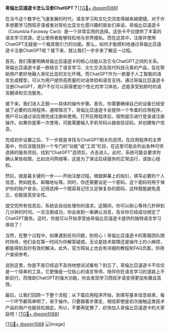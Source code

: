**哥倫比亞遠遊卡怎么注册ChatGPT？**[[TG💪+ @esim1088](https://t.me/s/esim1088)]

在当今这个数字化飞速发展的时代，语言学习和文化交流变得越来越便捷。对于许多想要学习西班牙语或者对哥伦比亚文化感兴趣的朋友们来说，哥倫比亞遠遊卡（Columbia Faraway Card）是一个非常实用的选择。这张卡不仅提供了丰富的语言学习资源，还让使用者能够轻松地与世界接轨。而在这其中，注册并使用ChatGPT无疑是一个极具吸引力的功能。那么，如何才能顺利地通过哥倫比亞遠遊卡注册ChatGPT呢？接下来，就让我们一步步来了解这一过程。

首先，我们需要明确哥倫比亞遠遊卡的核心功能以及它与ChatGPT之间的关系。哥倫比亞遠遊卡是一款结合了语言学习、文化交流及现代科技元素的产品，旨在帮助用户更好地融入哥伦比亚的文化环境。而ChatGPT作为一款基于人工智能的语言生成模型，可以为用户提供高质量的对话体验和语言支持。通过哥倫比亞遠遊卡注册ChatGPT，用户不仅可以获得更加个性化的学习体验，还能享受到即时的语言翻译和交流服务。

接下来，我们进入正题——具体的操作步骤。首先，你需要确保自己的设备已经安装了必要的应用程序。通常情况下，哥倫比亞遠遊卡会提供一个专属的应用程序，用户可以通过该应用完成注册和使用。打开应用程序后，按照提示进行登录或注册操作。如果你是第一次使用，可能需要输入手机号码以接收验证码，并创建账户信息。

完成初步设置之后，下一步就是寻找与ChatGPT相关的选项。在应用程序的主界面中，你应该能找到一个专门的“功能”或“工具”栏目，在这里可能会列出各种可供选择的服务项目。找到“ChatGPT”选项后，点击进入。此时，系统可能会要求你确认某些权限，比如访问网络等，这是为了保证后续服务的正常运行，请放心授权。

然后，就是最关键的一步——开始注册过程。根据屏幕上的指引，填写必要的个人信息，例如姓名、邮箱地址等。同时，你还需要设定一个密码，这个密码将用于保护你的账户安全。记得选择一个既容易记住又足够复杂的密码，这样既能避免遗忘，也能提高安全性。

提交完所有信息后，系统会自动处理你的请求。这期间，你可以耐心等待几秒钟到几分钟的时间。一旦注册成功，你会收到一条确认消息，告诉你已经成功绑定了ChatGPT服务。这时，你就可以开始享受由哥倫比亞遠遊卡提供的独特语言学习体验了！

当然，在整个过程中，如果遇到任何问题，别担心！哥倫比亞遠遊卡的客服团队随时待命，他们会在第一时间为你解答疑惑。无论是技术故障还是操作上的小麻烦，都能得到及时有效的解决。此外，官方网站上也会有详细的教程和FAQ页面，供用户查阅参考。

说到这里，你是不是已经迫不及待地想试试看啦？别忘了，哥倫比亞遠遊卡不仅仅是一个简单的工具，它更像是一位贴心的语言导师，陪伴你在语言学习的道路上不断前行。而借助ChatGPT的强大功能，你会发现学习西班牙语变得更加有趣且高效。

最后，让我们回顾一下整个流程：从下载应用程序开始，到填写基本信息结束，每一个环节都简单明了，易于操作。只要跟着步骤走，相信即使是初次接触这类技术产品的用户也能轻松搞定。所以，不要再犹豫了，赶快加入哥倫比亞遠遊卡的大家庭吧！[[TG💪+ @esim1088](https://t.me/s/esim1088)]

[[TG💪+ @esim1088](https://t.me/s/esim1088) ![Image](https://i.postimg.cc/4NQfJmqS/Snipaste-2025-05-13-00-14-12.png)]